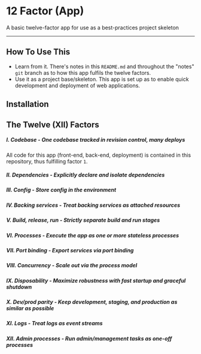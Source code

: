 # 12 Factor (App)
A basic twelve-factor app for use as a best-practices project skeleton

-----

## How To Use This

* Learn from it. There's notes in this `README.md` and throughout the "notes" `git` branch as to how this app fulfils the twelve factors.
* Use it as a project base/skeleton. This app is set up as to enable quick development and deployment of web applications.

## Installation

## The Twelve (XII) Factors

##### **I. Codebase** - One codebase tracked in revision control, many deploys

All code for this app (front-end, back-end, deployment) is contained in this repository, thus fulfilling factor `1`.

##### **II. Dependencies** - Explicitly declare and isolate dependencies


##### **III. Config** - Store config in the environment


##### **IV. Backing services** - Treat backing services as attached resources


##### **V. Build, release, run** - Strictly separate build and run stages


##### **VI. Processes** - Execute the app as one or more stateless processes


##### **VII. Port binding** - Export services via port binding


##### **VIII. Concurrency** - Scale out via the process model


##### **IX. Disposability** - Maximize robustness with fast startup and graceful shutdown


##### **X. Dev/prod parity** - Keep development, staging, and production as similar as possible


##### **XI. Logs** - Treat logs as event streams


##### **XII. Admin processes** - Run admin/management tasks as one-off processes

